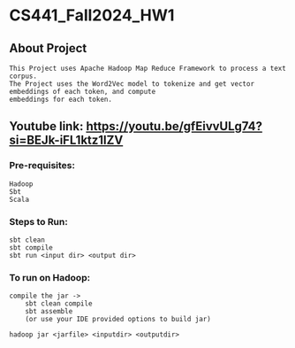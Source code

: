 # CS441_Fall2024_HW1

## About Project
    This Project uses Apache Hadoop Map Reduce Framework to process a text corpus.
    The Project uses the Word2Vec model to tokenize and get vector embeddings of each token, and compute 
    embeddings for each token.
     

## Youtube link: https://youtu.be/gfEivvULg74?si=BEJk-iFL1ktz1IZV

### Pre-requisites:
    Hadoop
    Sbt
    Scala
    
### Steps to Run:
    sbt clean 
    sbt compile 
    sbt run <input dir> <output dir>

### To run on Hadoop:
    compile the jar ->
        sbt clean compile
        sbt assemble
        (or use your IDE provided options to build jar)

    hadoop jar <jarfile> <inputdir> <outputdir>